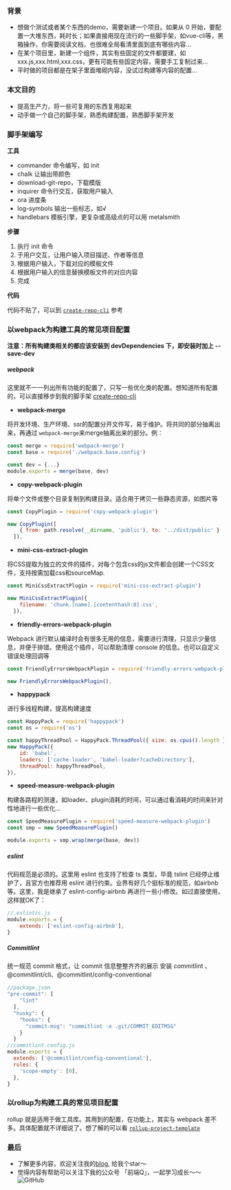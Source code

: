### 背景

+ 想做个测试或者某个东西的demo，需要新建一个项目。如果从 0 开始，要配置一大堆东西，耗时长；如果直接用现在流行的一些脚手架，如vue-cli等，黑箱操作，你需要阅读文档，也很难全局看清里面到底有哪些内容...
+ 在某个项目里，新建一个组件，其实有些固定的文件都要建，如xxx.js,xxx.html,xxx.css，更有可能有些固定内容，需要手工复制过来...
+ 平时做的项目都是在架子里面堆砌内容，没试过构建等内容的配置...

### 本文目的
+ 提高生产力，将一些可复用的东西复用起来
+ 动手做一个自己的脚手架，熟悉构建配置，熟悉脚手架开发

### 脚手架编写
**工具**
+ commander 命令编写，如 init
+ chalk 让输出带颜色
+ download-git-repo，下载模版
+ inquirer 命令行交互，获取用户输入
+ ora 进度条
+ log-symbols 输出一些标志，如√
+ handlebars 模板引擎，更复杂或高级点的可以用 metalsmith

**步骤**
1. 执行 init 命令
2. 于用户交互，让用户输入项目描述、作者等信息
3. 根据用户输入，下载对应的模板文件
4. 根据用户输入的信息替换模板文件的对应内容
5. 完成

**代码**

代码不贴了，可以到 [`create-repo-cli`](https://github.com/LuckyWinty/create-repo-cli/blob/master/index.js) 参考

### 以webpack为构建工具的常见项目配置

**注意：所有构建类相关的都应该安装到 devDependencies 下，即安装时加上 --save-dev**

##### webpack
这里就不一一列出所有功能的配置了，只写一些优化类的配置。想知道所有配置的，可以直接移步到我的脚手架 [create-repo-cli](https://github.com/LuckyWinty/create-repo-cli)

+ **webpack-merge**

将开发环境、生产环境、ssr的配置分开文件写，易于维护。将共同的部分抽离出来，再通过     `webpack-merge`来merge抽离出来的部分。例：
```js
const merge = require('webpack-merge')
const base = require('./webpack.base.config')

const dev = {...}
module.exports = merge(base, dev)
```
+ **copy-webpack-plugin**

将单个文件或整个目录复制到构建目录。适合用于拷贝一些静态资源，如图片等
```js
const CopyPlugin = require('copy-webpack-plugin')

new CopyPlugin([
    { from: path.resolve(__dirname, 'public'), to: '../dist/public' }
  ]),
```
+ **mini-css-extract-plugin**

将CSS提取为独立的文件的插件，对每个包含css的js文件都会创建一个CSS文件，支持按需加载css和sourceMap.
```js
const MiniCssExtractPlugin = require('mini-css-extract-plugin')

new MiniCssExtractPlugin({
    filename: 'chunk.[name].[contenthash:8].css',
  }),
```

+ **friendly-errors-webpack-plugin**

Webpack 进行默认编译时会有很多无用的信息，需要进行清理，只显示少量信息，并便于排错。使用这个插件，可以帮助清理 console 的信息。也可以自定义错误处理回调等

```js
const FriendlyErrorsWebpackPlugin = require('friendly-errors-webpack-plugin')

new FriendlyErrorsWebpackPlugin(),
```
+ **happypack**

进行多线程构建，提高构建速度

```js
const HappyPack = require('happypack')
const os = require('os')

const happyThreadPool = HappyPack.ThreadPool({ size: os.cpus().length })
new HappyPack({
    id: 'babel',
    loaders: ['cache-loader', 'babel-loader?cacheDirectory'],
    threadPool: happyThreadPool,
}),
```
+ **speed-measure-webpack-plugin**

构建各路程的测速，如loader、plugin消耗的时间，可以通过看消耗的时间来针对性地进行一些优化...
```js
const SpeedMeasurePlugin = require('speed-measure-webpack-plugin')
const smp = new SpeedMeasurePlugin()

module.exports = smp.wrap(merge(base, dev))
```
##### eslint
代码规范是必须的。这里用 eslint 也支持了检查 ts 类型，毕竟 tslint 已经停止维护了，且官方也推荐用 eslint 进行约束。业界有好几个挺标准的规范，如airbnb等。这里，我是继承了 eslint-config-airbnb 再进行一些小修改。如过直接使用，这样就OK了：
```js
//.eslintrc.js
module.exports = {
    extends: ['eslint-config-airbnb'],
}
```

##### Commitlint

统一规范 commit 格式，让 commit 信息整整齐齐的展示
安装 commitlint 、@commitlint/cli、@commitlint/config-conventional

```js
//package.json
"pre-commit": [
    "lint"
  ],
  "husky": {
    "hooks": {
      "commit-msg": "commitlint -e .git/COMMIT_EDITMSG"
    }
  }
//commitlint.config.js
module.exports = {
  extends: ['@commitlint/config-conventional'],
  rules: {
    'scope-empty': [0],
  },
}
```
### 以rollup为构建工具的常见项目配置
rollup 就是适用于做工具库。其用到的配置，在功能上，其实与 webpack 差不多。具体配置就不详细说了。想了解的可以看 [`rollup-project-template`](https://github.com/LuckyWinty/rollup-project-template)


### 最后
+ 了解更多内容，欢迎关注我的[blog](https://github.com/LuckyWinty/blog), 给我个star～
+ 觉得内容有帮助可以关注下我的公众号 「前端Q」，一起学习成长～～
![GitHub](https://user-gold-cdn.xitu.io/2019/9/6/16d0486eb83cf250?w=2800&h=800&f=jpeg&s=174941)